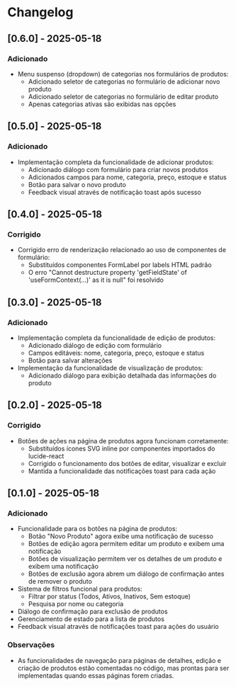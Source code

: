 
# Changelog

## [0.6.0] - 2025-05-18
### Adicionado
- Menu suspenso (dropdown) de categorias nos formulários de produtos:
  - Adicionado seletor de categorias no formulário de adicionar novo produto
  - Adicionado seletor de categorias no formulário de editar produto
  - Apenas categorias ativas são exibidas nas opções

## [0.5.0] - 2025-05-18
### Adicionado
- Implementação completa da funcionalidade de adicionar produtos:
  - Adicionado diálogo com formulário para criar novos produtos
  - Adicionados campos para nome, categoria, preço, estoque e status
  - Botão para salvar o novo produto
  - Feedback visual através de notificação toast após sucesso

## [0.4.0] - 2025-05-18
### Corrigido
- Corrigido erro de renderização relacionado ao uso de componentes de formulário:
  - Substituídos componentes FormLabel por labels HTML padrão
  - O erro "Cannot destructure property 'getFieldState' of 'useFormContext(...)' as it is null" foi resolvido

## [0.3.0] - 2025-05-18
### Adicionado
- Implementação completa da funcionalidade de edição de produtos:
  - Adicionado diálogo de edição com formulário
  - Campos editáveis: nome, categoria, preço, estoque e status
  - Botão para salvar alterações
- Implementação da funcionalidade de visualização de produtos:
  - Adicionado diálogo para exibição detalhada das informações do produto

## [0.2.0] - 2025-05-18
### Corrigido
- Botões de ações na página de produtos agora funcionam corretamente:
  - Substituídos ícones SVG inline por componentes importados do lucide-react
  - Corrigido o funcionamento dos botões de editar, visualizar e excluir
  - Mantida a funcionalidade das notificações toast para cada ação

## [0.1.0] - 2025-05-18
### Adicionado
- Funcionalidade para os botões na página de produtos:
  - Botão "Novo Produto" agora exibe uma notificação de sucesso
  - Botões de edição agora permitem editar um produto e exibem uma notificação
  - Botões de visualização permitem ver os detalhes de um produto e exibem uma notificação
  - Botões de exclusão agora abrem um diálogo de confirmação antes de remover o produto
- Sistema de filtros funcional para produtos:
  - Filtrar por status (Todos, Ativos, Inativos, Sem estoque)
  - Pesquisa por nome ou categoria
- Diálogo de confirmação para exclusão de produtos
- Gerenciamento de estado para a lista de produtos
- Feedback visual através de notificações toast para ações do usuário

### Observações
- As funcionalidades de navegação para páginas de detalhes, edição e criação de produtos estão 
  comentadas no código, mas prontas para ser implementadas quando essas páginas forem criadas.
